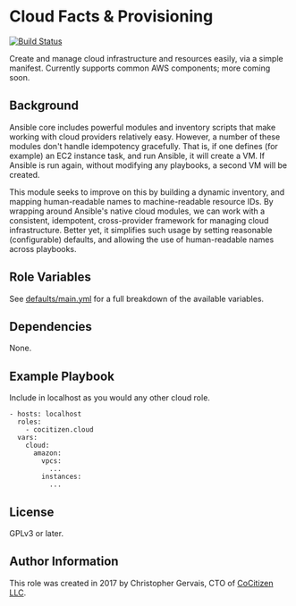 Cloud Facts & Provisioning
==========================

[![Build Status](https://travis-ci.org/cocitizen/ansible-role-cloud.svg?branch=master)](https://travis-ci.org/coitizen/ansible-role-cloud)

Create and manage cloud infrastructure and resources easily, via a simple manifest. Currently supports common AWS components; more coming soon.


Background
----------

Ansible core includes powerful modules and inventory scripts that make working with cloud providers relatively easy. However, a number of these modules don't handle idempotency gracefully. That is, if one defines (for example) an EC2 instance task, and run Ansible, it will create a VM. If Ansible is run again, without modifying any playbooks, a second VM will be created.

This module seeks to improve on this by building a dynamic inventory, and mapping human-readable names to machine-readable resource IDs. By wrapping around Ansible's native cloud modules, we can work with a consistent, idempotent, cross-provider framework for managing cloud infrastructure. Better yet, it simplifies such usage by setting reasonable (configurable) defaults, and allowing the use of human-readable names across playbooks.


Role Variables
--------------

See [defaults/main.yml](blob/master/defaults/main.yml) for a full breakdown of the available variables.


Dependencies
------------

None.


Example Playbook
----------------

Include in localhost as you would any other cloud role.

    - hosts: localhost
      roles:
        - cocitizen.cloud
      vars:
        cloud:
          amazon:
            vpcs:
              ...
            instances:
              ...


License
-------

GPLv3 or later.


Author Information
------------------

This role was created in 2017 by Christopher Gervais, CTO of [CoCitizen LLC](http://www.cocitizen.com/).
